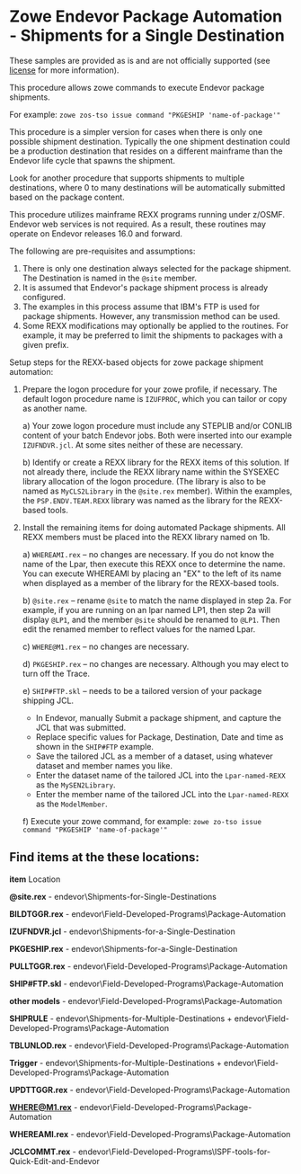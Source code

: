 # Zowe Endevor Package Automation - Shipments for a Single Destination

These samples are provided as is and are not officially supported (see [license](https://github.com/BroadcomMFD/broadcom-product-scripts/blob/main/LICENSE
) for more information).

This procedure allows zowe commands to execute Endevor package shipments. 

For example: `zowe zos-tso issue command "PKGESHIP 'name-of-package'"`
    
This procedure is a simpler version for cases when there is only one possible shipment destination. Typically the one shipment destination could be a production destination that resides on a different mainframe than the Endevor life cycle that spawns the shipment.

Look for another procedure that supports shipments to multiple destinations, where 0 to many destinations will be automatically submitted based on the package content.

This procedure utilizes mainframe REXX programs running under z/OSMF. Endevor web services is not required. As a result, these routines may operate on Endevor releases 16.0 and forward.

The following are pre-requisites and assumptions:
1) There is only one destination always selected for the package shipment. The Destination is named in the `@site` member.
2) It is assumed that Endevor's package shipment process is already configured. 
3) The examples in this process assume that IBM's FTP is used for package shipments. However, any transmission method can be used.
4) Some REXX modifications may optionally be applied to the routines. For example, it may be preferred to limit the shipments to packages with a given prefix.


Setup steps for the REXX-based objects for zowe package shipment automation:
1)	Prepare the logon procedure for your zowe profile, if necessary. The default logon procedure name is `IZUFPROC`, which you can tailor or copy as another name. 
    
    a)	Your zowe logon procedure must include any STEPLIB and/or CONLIB content of your batch Endevor jobs. Both were inserted into our example `IZUFNDVR.jcl`. At some sites neither of these are necessary.
        
    b)	Identify or create a REXX library for the REXX items of this solution. If not already there, include the REXX library name within the SYSEXEC library allocation of the logon procedure. (The library is also to be named as `MyCLS2Library` in the `@site.rex` member). Within the examples, the `PSP.ENDV.TEAM.REXX` library was named as the library for the REXX-based tools.

2)	Install the remaining items for doing automated Package shipments. All REXX members must be placed into the REXX library named on 1b.  
    
    a)	`WHEREAMI.rex` – no changes are necessary. If you do not know the name of the Lpar, then execute this REXX once to determine the name. You can execute WHEREAMI by placing an "EX" to the left of its name when displayed as a member of the library for the REXX-based tools.
        
    b)	`@site.rex` – rename `@site` to match the name displayed in step 2a. For example, if you are running on an lpar named LP1, then step 2a will display `@LP1`, and the member `@site` should be renamed to `@LP1`. Then edit the renamed member to reflect values for the named Lpar. 
        
    c)	`WHERE@M1.rex` – no changes are necessary. 
    
    d)	`PKGESHIP.rex` – no changes are necessary. Although you may elect to turn off the Trace.
    
    e)	`SHIP#FTP.skl` – needs to be a tailored version of your package shipping JCL.
    -  In Endevor, manually Submit a package shipment, and capture the JCL that was submitted. 
    -   Replace specific values for Package, Destination, Date and time as shown in the `SHIP#FTP` example.
    -   Save the tailored JCL as a member of a dataset, using whatever dataset and member names you like. 
    -   Enter the dataset name of the tailored JCL into the `Lpar-named-REXX` as the `MySEN2Library`. 
    -   Enter the member name of the tailored JCL into the `Lpar-named-REXX` as the `ModelMember`.
        
    f)  Execute your zowe command, for example: `zowe zo-tso issue command "PKGESHIP 'name-of-package'"`


## Find items at the these locations:

**item**               Location

**@site.rex**   - endevor\Shipments-for-Single-Destinations 

**BILDTGGR.rex**  - endevor\Field-Developed-Programs\Package-Automation

**IZUFNDVR.jcl**  - endevor\Shipments-for-a-Single-Destination

**PKGESHIP.rex**  - endevor\Shipments-for-a-Single-Destination 

**PULLTGGR.rex**  - endevor\Field-Developed-Programs\Package-Automation 

**SHIP#FTP.skl**  - endevor\Field-Developed-Programs\Package-Automation

**other models**  - endevor\Field-Developed-Programs\Package-Automation

**SHIPRULE**      - endevor\Shipments-for-Multiple-Destinations  + endevor\Field-Developed-Programs\Package-Automation

**TBLUNLOD.rex**  - endevor\Field-Developed-Programs\Package-Automation

**Trigger**       - endevor\Shipments-for-Multiple-Destinations + endevor\Field-Developed-Programs\Package-Automation

**UPDTTGGR.rex**  - endevor\Field-Developed-Programs\Package-Automation

**WHERE@M1.rex**  - endevor\Field-Developed-Programs\Package-Automation

**WHEREAMI.rex**  - endevor\Field-Developed-Programs\Package-Automation

**JCLCOMMT.rex**  - endevor\Field-Developed-Programs\ISPF-tools-for-Quick-Edit-and-Endevor
